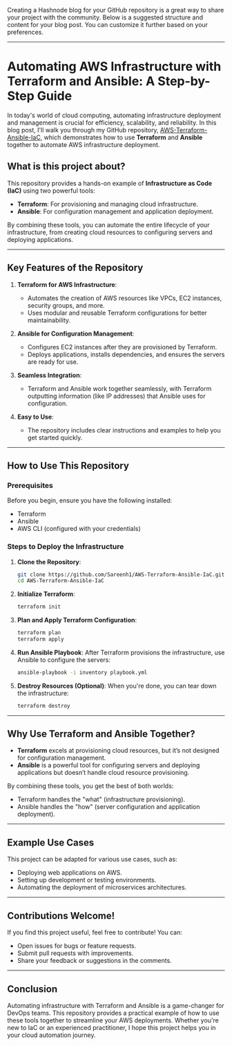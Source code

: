 Creating a Hashnode blog for your GitHub repository is a great way to share your project with the community. Below is a suggested structure and content for your blog post. You can customize it further based on your preferences.

---

# Automating AWS Infrastructure with Terraform and Ansible: A Step-by-Step Guide

In today's world of cloud computing, automating infrastructure deployment and management is crucial for efficiency, scalability, and reliability. In this blog post, I'll walk you through my GitHub repository, [AWS-Terraform-Ansible-IaC](https://github.com/Sareenh1/AWS-Terraform-Ansible-IaC), which demonstrates how to use **Terraform** and **Ansible** together to automate AWS infrastructure deployment.

## What is this project about?

This repository provides a hands-on example of **Infrastructure as Code (IaC)** using two powerful tools:
- **Terraform**: For provisioning and managing cloud infrastructure.
- **Ansible**: For configuration management and application deployment.

By combining these tools, you can automate the entire lifecycle of your infrastructure, from creating cloud resources to configuring servers and deploying applications.

---

## Key Features of the Repository

1. **Terraform for AWS Infrastructure**:
   - Automates the creation of AWS resources like VPCs, EC2 instances, security groups, and more.
   - Uses modular and reusable Terraform configurations for better maintainability.

2. **Ansible for Configuration Management**:
   - Configures EC2 instances after they are provisioned by Terraform.
   - Deploys applications, installs dependencies, and ensures the servers are ready for use.

3. **Seamless Integration**:
   - Terraform and Ansible work together seamlessly, with Terraform outputting information (like IP addresses) that Ansible uses for configuration.

4. **Easy to Use**:
   - The repository includes clear instructions and examples to help you get started quickly.

---

## How to Use This Repository

### Prerequisites
Before you begin, ensure you have the following installed:
- Terraform
- Ansible
- AWS CLI (configured with your credentials)

### Steps to Deploy the Infrastructure

1. **Clone the Repository**:
   ```bash
   git clone https://github.com/Sareenh1/AWS-Terraform-Ansible-IaC.git
   cd AWS-Terraform-Ansible-IaC
   ```

2. **Initialize Terraform**:
   ```bash
   terraform init
   ```

3. **Plan and Apply Terraform Configuration**:
   ```bash
   terraform plan
   terraform apply
   ```

4. **Run Ansible Playbook**:
   After Terraform provisions the infrastructure, use Ansible to configure the servers:
   ```bash
   ansible-playbook -i inventory playbook.yml
   ```

5. **Destroy Resources (Optional)**:
   When you're done, you can tear down the infrastructure:
   ```bash
   terraform destroy
   ```

---

## Why Use Terraform and Ansible Together?

- **Terraform** excels at provisioning cloud resources, but it’s not designed for configuration management.
- **Ansible** is a powerful tool for configuring servers and deploying applications but doesn’t handle cloud resource provisioning.

By combining these tools, you get the best of both worlds:
- Terraform handles the "what" (infrastructure provisioning).
- Ansible handles the "how" (server configuration and application deployment).

---

## Example Use Cases

This project can be adapted for various use cases, such as:
- Deploying web applications on AWS.
- Setting up development or testing environments.
- Automating the deployment of microservices architectures.

---

## Contributions Welcome!

If you find this project useful, feel free to contribute! You can:
- Open issues for bugs or feature requests.
- Submit pull requests with improvements.
- Share your feedback or suggestions in the comments.


---

## Conclusion

Automating infrastructure with Terraform and Ansible is a game-changer for DevOps teams. This repository provides a practical example of how to use these tools together to streamline your AWS deployments. Whether you're new to IaC or an experienced practitioner, I hope this project helps you in your cloud automation journey.
